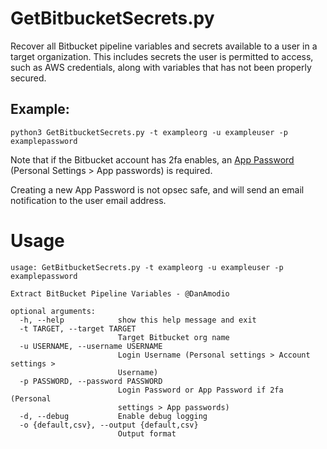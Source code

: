 # GetBitbucketSecrets.py

Recover all Bitbucket pipeline variables and secrets available to a user in a target organization. This includes secrets the user is permitted to access, such as AWS credentials, along with variables that has not been properly secured. 


## Example:
```
python3 GetBitbucketSecrets.py -t exampleorg -u exampleuser -p examplepassword
```

Note that if the Bitbucket account has 2fa enables, an [App Password](https://bitbucket.org/account/settings/app-passwords/) (Personal Settings > App passwords) is required.

Creating a new App Password is not opsec safe, and will send an email notification to the user email address. 

# Usage
```
usage: GetBitbucketSecrets.py -t exampleorg -u exampleuser -p examplepassword

Extract BitBucket Pipeline Variables - @DanAmodio

optional arguments:
  -h, --help            show this help message and exit
  -t TARGET, --target TARGET
                        Target Bitbucket org name
  -u USERNAME, --username USERNAME
                        Login Username (Personal settings > Account settings >
                        Username)
  -p PASSWORD, --password PASSWORD
                        Login Password or App Password if 2fa (Personal
                        settings > App passwords)
  -d, --debug           Enable debug logging
  -o {default,csv}, --output {default,csv}
                        Output format
```

